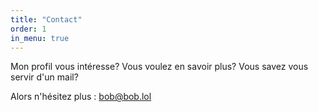 ```yaml
---
title: "Contact"
order: 1
in_menu: true
---
```

Mon profil vous intéresse?
Vous voulez en savoir plus?
Vous savez vous servir d'un mail?

Alors n'hésitez plus : [bob@bob.lol](mailto:_bob_@_bob.lol_) 